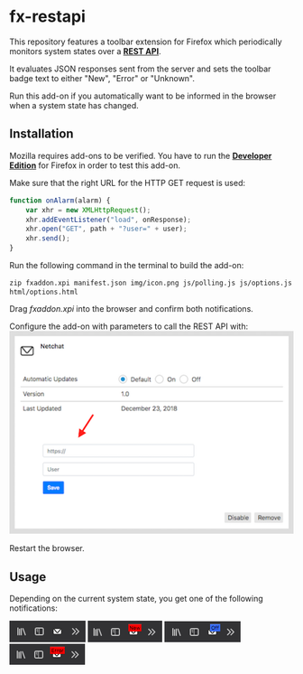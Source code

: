 # fx-restapi
This repository features a toolbar extension for Firefox which periodically monitors system states over a [**REST API**](https://www.slimframework.com).

It evaluates JSON responses sent from the server and sets the toolbar badge text to either "New", "Error" or "Unknown". 

Run this add-on if you automatically want to be informed in the browser when a system state has changed.

## Installation
Mozilla requires add-ons to be verified. You have to run the [**Developer Edition**](https://www.mozilla.org/en-US/firefox/developer/) for Firefox in order to test this add-on.

Make sure that the right URL for the HTTP GET request is used:
```javascript
function onAlarm(alarm) {
    var xhr = new XMLHttpRequest();
    xhr.addEventListener("load", onResponse);
    xhr.open("GET", path + "?user=" + user);
    xhr.send();
}
```

Run the following command in the terminal to build the add-on:
```
zip fxaddon.xpi manifest.json img/icon.png js/polling.js js/options.js html/options.html
```
Drag _fxaddon.xpi_ into the browser and confirm both notifications.

Configure the add-on with parameters to call the REST API with:
![Default](https://github.com/cfanatic/fx-restapi/blob/master/misc/5_Settings.png)

Restart the browser.

## Usage
Depending on the current system state, you get one of the following notifications:

![Default](https://github.com/cfanatic/fx-restapi/blob/master/misc/1_Default.png)
![New](https://github.com/cfanatic/fx-restapi/blob/master/misc/2_New.png)
![Off](https://github.com/cfanatic/fx-restapi/blob/master/misc/3_Off.png)
![Error](https://github.com/cfanatic/fx-restapi/blob/master/misc/4_Error.png)
